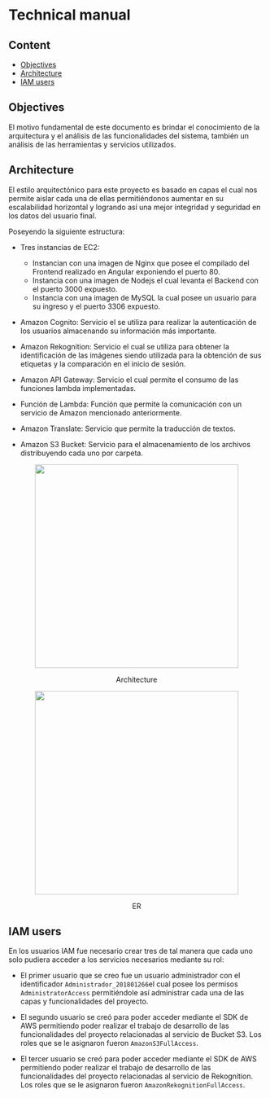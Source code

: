 # Technical manual

## Content

- [Objectives](#objectives)
- [Architecture](#architecture)
- [IAM users](#iam)

## Objectives<a name="objectives"></a>

El motivo fundamental de este documento es brindar el conocimiento de la arquitectura y el análisis de las funcionalidades del sistema, también un análisis de las herramientas y servicios utilizados.

## Architecture<a name="architecture"></a>

El estilo arquitectónico para este proyecto es basado en capas el cual nos permite aislar cada una de ellas permitiéndonos aumentar en su escalabilidad horizontal y logrando así una mejor integridad y seguridad en los datos del usuario final.

Poseyendo la siguiente estructura:

- Tres instancias de EC2:

  - Instancian con una imagen de Nginx que posee el compilado del Frontend realizado en Angular exponiendo el puerto 80.
  - Instancia con una imagen de Nodejs el cual levanta el Backend con el puerto 3000 expuesto.
  - Instancia con una imagen de MySQL la cual posee un usuario para su ingreso y el puerto 3306 expuesto.

- Amazon Cognito: Servicio el se utiliza para realizar la autenticación de los usuarios almacenando su información más importante.

- Amazon Rekognition: Servicio el cual se utiliza para obtener la identificación de las imágenes siendo utilizada para la obtención de sus etiquetas y la comparación en el inicio de sesión.

- Amazon API Gateway: Servicio el cual permite el consumo de las funciones lambda implementadas.

- Función de Lambda: Función que permite la comunicación con un servicio de Amazon mencionado anteriormente.

- Amazon Translate: Servicio que permite la traducción de textos.

- Amazon S3 Bucket: Servicio para el almacenamiento de los archivos distribuyendo cada uno por carpeta.

<div align="center">
    <img src="https://res.cloudinary.com/dzchmybac/image/upload/v1634699011/USocial/b769hiotaoiwrcjytxyg.png" width="400">
    <p align="center">Architecture</p>
</div>
<div align="center">
    <img src="https://res.cloudinary.com/dzchmybac/image/upload/v1634694535/USocial/uwnb2zofw7ztwnqp2lpo.png" width="400">
    <p align="center">ER</p>
</div>

## IAM users<a name="iam"></a>

En los usuarios IAM fue necesario crear tres de tal manera que cada uno solo pudiera acceder a los servicios necesarios mediante su rol:

- El primer usuario que se creo fue un usuario administrador con el identificador `Administrador_201801266`el cual posee los permisos `AdministratorAccess` permitiéndole así administrar cada una de las capas y funcionalidades del proyecto.

- El segundo usuario se creó para poder acceder mediante el SDK de AWS permitiendo poder realizar el trabajo de desarrollo de las funcionalidades del proyecto relacionadas al servicio de Bucket S3. Los roles que se le asignaron fueron `AmazonS3FullAccess`.

- El tercer usuario se creó para poder acceder mediante el SDK de AWS permitiendo poder realizar el trabajo de desarrollo de las funcionalidades del proyecto relacionadas al servicio de Rekognition. Los roles que se le asignaron fueron `AmazonRekognitionFullAccess`.
